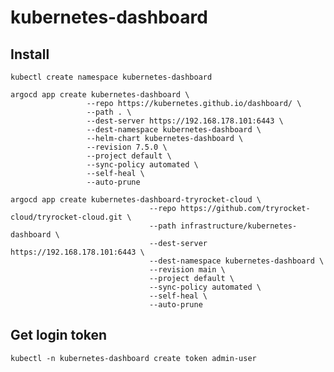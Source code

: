# kubernetes-dashboard

## Install

    kubectl create namespace kubernetes-dashboard
    
    argocd app create kubernetes-dashboard \
                     --repo https://kubernetes.github.io/dashboard/ \
                     --path . \
                     --dest-server https://192.168.178.101:6443 \
                     --dest-namespace kubernetes-dashboard \
                     --helm-chart kubernetes-dashboard \
                     --revision 7.5.0 \
                     --project default \
                     --sync-policy automated \
                     --self-heal \
                     --auto-prune

    argocd app create kubernetes-dashboard-tryrocket-cloud \
                                   --repo https://github.com/tryrocket-cloud/tryrocket-cloud.git \
                                   --path infrastructure/kubernetes-dashboard \
                                   --dest-server https://192.168.178.101:6443 \
                                   --dest-namespace kubernetes-dashboard \
                                   --revision main \
                                   --project default \
                                   --sync-policy automated \
                                   --self-heal \
                                   --auto-prune

## Get login token

    kubectl -n kubernetes-dashboard create token admin-user